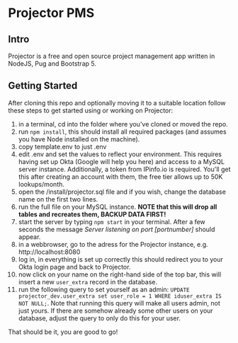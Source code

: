 # Projector PMS
## Intro
Projector is a free and open source project management app written in NodeJS, Pug and Bootstrap 5.
## Getting Started
After cloning this repo and optionally moving it to a suitable location follow these steps to get started using or working on Projector:
1. in a terminal, cd into the folder where you've cloned or moved the repo.
2. run `npm install`, this should install all required packages (and assumes you have Node installed on the machine).
3. copy template.env to just .env
4. edit .env and set the values to reflect your environment. This requires having set up Okta (Google will help you here) and access to a MySQL server instance. Additionally, a token from IPinfo.io is required. You'll get this after creating an account with them, the free tier allows up to 50K lookups/month.
5. open the /install/projector.sql file and if you wish, change the database name on the first two lines.
6. run the full file on your MySQL instance. **NOTE that this will drop all tables and recreates them, BACKUP DATA FIRST!**
7. start the server by typing `npm start` in your terminal. After a few seconds the message *Server listening on port [portnumber]* should appear.
8. in a webbrowser, go to the adress for the Projector instance, e.g. http://localhost:8080
9. log in, in everything is set up correctly this should redirect you to your Okta login page and back to Projector.
10. now click on your name on the right-hand side of the top bar, this will insert a new `user_extra` record in the database.
11. run the following query to set yourself as an admin: `UPDATE projector_dev.user_extra set user_role = 1 WHERE iduser_extra IS NOT NULL;`.
Note that running this query will make all users admin, not just yours. If there are somehow already some other users on your database, adjust the query to only do this for your user.

That should be it, you are good to go!
